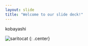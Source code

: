 ```yaml
---
layout: slide
title: "Welcome to our slide deck!"
---
```


kobayashi

![saritocat](https://octodex.github.com/images/saritocat.png)
{: .center}
